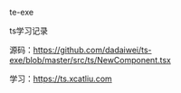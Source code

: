 te-exe

ts学习记录

源码：https://github.com/dadaiwei/ts-exe/blob/master/src/ts/NewComponent.tsx

学习：https://ts.xcatliu.com